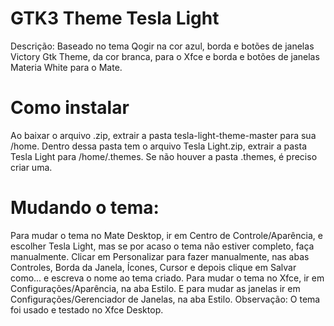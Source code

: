 # GTK3 Theme Tesla Light
Descrição: Baseado no tema Qogir na cor azul, borda e botões de janelas Victory Gtk Theme, da cor branca, para o Xfce e borda e botões de janelas Materia White para o Mate.
# Como instalar
Ao baixar o arquivo .zip, extrair a pasta tesla-light-theme-master para sua /home. Dentro dessa pasta tem o arquivo Tesla Light.zip, extrair a pasta Tesla Light para /home/.themes. Se não houver a pasta .themes, é preciso criar uma.
# Mudando o tema:
Para mudar o tema no Mate Desktop, ir em Centro de Controle/Aparência, e escolher Tesla Light, mas se por acaso o tema não estiver completo, faça manualmente. Clicar em Personalizar para fazer manualmente, nas abas Controles, Borda da Janela, Ícones, Cursor e depois clique em Salvar como... e escreva o nome ao tema criado.
Para mudar o tema no Xfce, ir em Configurações/Aparência, na aba Estilo. E para mudar as janelas ir em Configurações/Gerenciador de Janelas, na aba Estilo. 
Observação: O tema foi usado e testado no Xfce Desktop.
